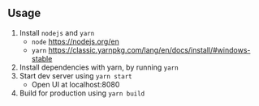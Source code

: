 ## Usage

1. Install `nodejs` and `yarn`
   - `node` https://nodejs.org/en
   - `yarn` https://classic.yarnpkg.com/lang/en/docs/install/#windows-stable
2. Install dependencies with yarn, by running `yarn`
3. Start dev server using `yarn start`
   - Open UI at localhost:8080
4. Build for production using `yarn build`

